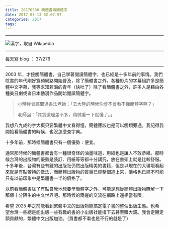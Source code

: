 ```yaml
---
title: 20170506 簡體書與簡體字
date: 2017-05-13 02:07:57
categories: 2017
tags:
---
```


---

![漢字，取自 Wikipedia](https://c1.staticflickr.com/5/4165/34574838236_7e89af06b0_o.png)

---

每天寫 blog ： 37/276

---

2003 年，才接觸簡體書，自己學著閱讀簡體字，也已經是十多年前的事情。我們唸書的年代剛好寬頻網路開始普及，除了簡體書之外，各種影片的字幕組許多是簡體中文字幕，我等求知若渴的青年（快吐了）除了看簡體書之外，許多人是藉由各種美日劇或者日本動漫作品開始閱讀簡體字。

> 小時候曾經問過書法老師：「去大陸的時候你會不會看不懂簡體字啊？」
>
> 老師回：「其實道理差不多，稍微看一下就懂了。」

我想八九成的字大概只要繁體中文看得懂，簡體應該也是可以觸類旁通。我記得我開始看簡體書的時候，也沒怎麼查字典。

十多年前，那時候簡體書只有一個優勢：便宜。

通常那時候的簡體書都會有一種很奇怪的油墨味道，用紙也是讓人不敢恭維。那時候台灣的出版物的優勢是裝訂、用紙等等都十分講究，放在書架上就是比較舒服。十多年後，台灣有些有錢的出版社仍然出版精美的書籍，但是以現在的大環境看起來就是有點奢持的做法，而簡體出版物的質量已經整個追上來，價格也已經不可能只有以前印象中是繁體書一半的價格了。

以前看簡體書除了有點自覺地想要學簡體字之外，可能是想從簡體出版物瞭解一下那個十分陌生的中文世界吧。那時候的兩邊的交流在網路上還相當有限。

希望 2025 年之前能看到繁體中文的出版物能搞定電子書的整個出版生態。也希望台灣一些總是能出版一些有趣的書的小出版社能撐下去甚至賺大錢。我會定期定額貢獻的，繁體中文出版加油。（買書都不看也是不行的就是了）
